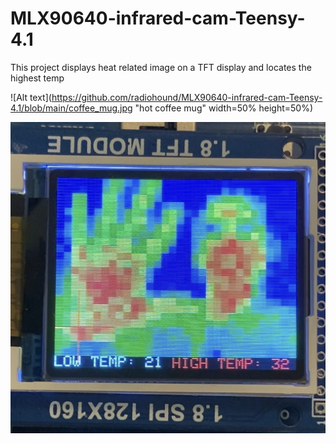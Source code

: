 # MLX90640-infrared-cam-Teensy-4.1
This project displays heat related image on a TFT display and locates the highest temp


![Alt text](https://github.com/radiohound/MLX90640-infrared-cam-Teensy-4.1/blob/main/coffee_mug.jpg "hot coffee mug" width=50% height=50%)

![Alt text](https://github.com/radiohound/MLX90640-infrared-cam-Teensy-4.1/blob/main/face_hand.jpg "portrait")
